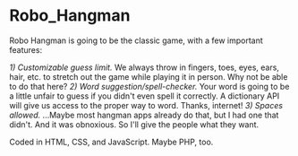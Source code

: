 # Robo_Hangman
Robo Hangman is going to be the classic game, with a few important features:

*1) Customizable guess limit.*
    We always throw in fingers, toes, eyes, ears, hair, etc. to stretch out the game while playing it in person. Why not be able to do that here?
*2) Word suggestion/spell-checker.*
    Your word is going to be a little unfair to guess if you didn't even spell it correctly. A dictionary API will give us access to the proper way to word. Thanks, internet!
*3) Spaces allowed.*
    ...Maybe most hangman apps already do that, but I had one that didn't. And it was obnoxious. So I'll give the people what they want.

Coded in HTML, CSS, and JavaScript. Maybe PHP, too.
